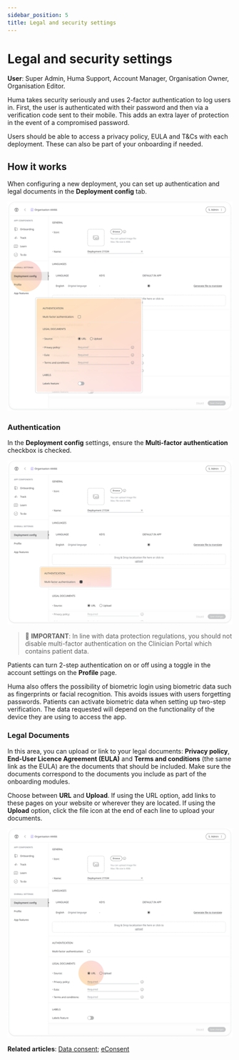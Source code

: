 ```yaml
---
sidebar_position: 5
title: Legal and security settings 
---
```

# Legal and security settings
**User**: Super Admin, Huma Support, Account Manager, Organisation Owner, Organisation Editor.

Huma takes security seriously and uses 2-factor authentication to log users in. First, the user is authenticated with their password and then via a verification code sent to their mobile. This adds an extra layer of protection in the event of a compromised password.

Users should be able to access a privacy policy, EULA and T&Cs with each deployment. These can also be part of your onboarding if needed.
## How it works​
When configuring a new deployment, you can set up authentication and legal documents in the **Deployment config** tab.

![image](./assets/LegalPrivacy01.png)

### Authentication
In the **Deployment config** settings, ensure the **Multi-factor authentication** checkbox is checked. 

![image](./assets/LegalPrivacy02.png)

> 
> 🛑 **IMPORTANT**: In line with data protection regulations, you should not disable multi-factor authentication on the Clinician Portal which contains patient data.   

Patients can turn 2-step authentication on or off using a toggle in the account settings on the **Profile** page. 

Huma also offers the possibility of biometric login using biometric data such as fingerprints or facial recognition. This avoids issues with users forgetting passwords. Patients can activate biometric data when setting up two-step verification. The data requested will depend on the functionality of the device they are using to access the app.

### Legal Documents
In this area, you can upload or link to your legal documents: **Privacy policy**, **End-User Licence Agreement (EULA)** and **Terms and conditions** (the same link as the  EULA) are the documents that should be included. Make sure the documents correspond to the documents you include as part of the onboarding modules.

Choose between **URL** and **Upload**. If using the URL option, add links to these pages on your website or wherever they are located. 
If using the **Upload** option, click the file icon at the end of each line to upload your documents.

![image](./assets/LegalPrivacy03.png)

**Related articles**: [Data consent](../configuring-the-user-onboarding/data-consent.md); [eConsent](../configuring-the-user-onboarding/econsent.md)
